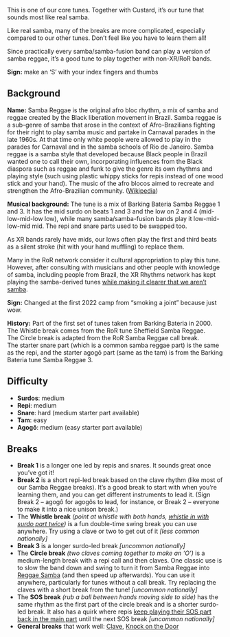 This is one of our core tunes. Together with Custard, it’s our tune that sounds most like real samba.

Like real samba, many of the breaks are more complicated, especially compared to our other tunes. Don’t feel like you have to learn them all!

Since practically every samba/samba-fusion band can play a version of samba reggae, it’s a good tune to play together with non-XR/RoR bands.

**Sign:** make an ‘S’ with your index fingers and thumbs

## Background

**Name:** Samba Reggae is the original afro bloc rhythm, a mix of samba and reggae created by the Black liberation movement in Brazil. Samba reggae is a sub-genre of samba that arose in the context of Afro-Brazilians fighting for their right to play samba music and partake in Carnaval parades in the late 1960s. At that time only white people were allowed to play in the parades for Carnaval and in the samba schools of Rio de Janeiro. Samba reggae is a samba style that developed because Black people in Brazil wanted one to call their own, incorporating influences from the Black diaspora such as reggae and funk to give the genre its own  rhythms and playing style (such using plastic whippy sticks for repis instead of one wood stick and your hand). The music of the afro blocos aimed to recreate and strengthen the Afro-Brazilian community. ([Wikipedia](https://en.wikipedia.org/wiki/Samba_reggae))

**Musical background:** The tune is a mix of Barking Bateria Samba Reggae 1 and 3. It has the mid surdo on beats 1 and 3 and the low on 2 and 4 (mid-low-mid-low low), while many samba/samba-fusion bands play it low-mid-low-mid mid. The repi and snare parts used to be swapped too.  

As XR bands rarely have mids, our lows often play the first and third beats as a silent stroke (hit with your hand muffling) to replace them.

Many in the RoR network consider it cultural appropriation to play this tune. However, after consulting with musicians and other people with knowledge of samba, including people from Brazil, the XR Rhythms network has kept playing the samba-derived tunes [while making it clearer that we aren’t samba](https://xrrhythms.uk/about).

**Sign:** Changed at the first 2022 camp from “smoking a joint” because just wow.

**History:** Part of the first set of tunes taken from Barking Bateria in 2000.  
The Whistle break comes from the RoR tune Sheffield Samba Reggae.  
The Circle break is adapted from the RoR Samba Reggae call break.  
The starter snare part (which is a common samba reggae part) is the same as the repi, and the starter agogô part (same as the tam) is from the Barking Bateria tune Samba Reggae 3.

## Difficulty

* **Surdos**: medium
* **Repi**: medium
* **Snare**: hard (medium starter part available)
* **Tam**: easy 
* **Agogô**: medium (easy starter part available)

## Breaks

* **Break 1** is a longer one led by repis and snares. It sounds great once you’ve got it!
* **Break 2** is a short repi-led break based on the clave rhythm (like most of our Samba Reggae breaks). It’s a good break to start with when you’re learning them, and you can get different instruments to lead it. (Sign Break 2 – agogô for agogôs to lead, for instance, or Break 2 – everyone to make it into a nice unison break.)
* The **Whistle break** *(point at whistle with both hands, [whistle in with surdo part twice](/#/listen/Samba%20Reggae/Tune%20(Whistle%20in%20Whistle%20Break)))* is a fun double-time swing break you can use anywhere. Try using a clave or two to get out of it _\[less common nationally\]_
* **Break 3** is a longer surdo-led break _\[uncommon nationally\]_
* The **Circle break** *(two claves coming together to make an ‘O’)* is a medium-length break with a repi call and then claves. One classic use is to slow the band down and swing to turn it from Samba Reggae into [Reggae Samba](/#/listen/Samba%20Reggae/Tune%20Reggae%20Samba) (and then speed up afterwards). You can use it anywhere, particularly for tunes without a call break. Try replacing the claves with a short break from the tune! _\[uncommon nationally\]_
* The **SOS break** *(rub a ball between hands moving side to side)* has the same rhythm as the first part of the circle break and is a shorter surdo-led break. It also has a quirk where repis [keep playing their SOS part back in the main part](/#/listen/Samba%20Reggae/Tune%20(SOS%20Repi)) until the next SOS break _\[uncommon nationally\]_
* **General breaks** that work well: [Clave](/#/listen/Core%20Breaks/Clave), [Knock on the Door](/#/listen/Core%20Breaks/Knock%20On%20The%20Door)
